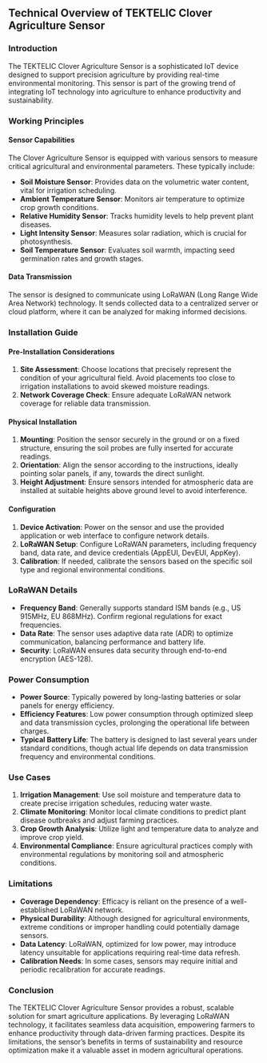 ## Technical Overview of TEKTELIC Clover Agriculture Sensor

### Introduction
The TEKTELIC Clover Agriculture Sensor is a sophisticated IoT device designed to support precision agriculture by providing real-time environmental monitoring. This sensor is part of the growing trend of integrating IoT technology into agriculture to enhance productivity and sustainability.

### Working Principles

#### Sensor Capabilities
The Clover Agriculture Sensor is equipped with various sensors to measure critical agricultural and environmental parameters. These typically include:

- **Soil Moisture Sensor**: Provides data on the volumetric water content, vital for irrigation scheduling.
- **Ambient Temperature Sensor**: Monitors air temperature to optimize crop growth conditions.
- **Relative Humidity Sensor**: Tracks humidity levels to help prevent plant diseases.
- **Light Intensity Sensor**: Measures solar radiation, which is crucial for photosynthesis.
- **Soil Temperature Sensor**: Evaluates soil warmth, impacting seed germination rates and growth stages.

#### Data Transmission
The sensor is designed to communicate using LoRaWAN (Long Range Wide Area Network) technology. It sends collected data to a centralized server or cloud platform, where it can be analyzed for making informed decisions.

### Installation Guide

#### Pre-Installation Considerations
1. **Site Assessment**: Choose locations that precisely represent the condition of your agricultural field. Avoid placements too close to irrigation installations to avoid skewed moisture readings.
2. **Network Coverage Check**: Ensure adequate LoRaWAN network coverage for reliable data transmission.

#### Physical Installation
1. **Mounting**: Position the sensor securely in the ground or on a fixed structure, ensuring the soil probes are fully inserted for accurate readings.
2. **Orientation**: Align the sensor according to the instructions, ideally pointing solar panels, if any, towards the direct sunlight.
3. **Height Adjustment**: Ensure sensors intended for atmospheric data are installed at suitable heights above ground level to avoid interference.

#### Configuration
1. **Device Activation**: Power on the sensor and use the provided application or web interface to configure network details.
2. **LoRaWAN Setup**: Configure LoRaWAN parameters, including frequency band, data rate, and device credentials (AppEUI, DevEUI, AppKey).
3. **Calibration**: If needed, calibrate the sensors based on the specific soil type and regional environmental conditions.

### LoRaWAN Details

- **Frequency Band**: Generally supports standard ISM bands (e.g., US 915MHz, EU 868MHz). Confirm regional regulations for exact frequencies.
- **Data Rate**: The sensor uses adaptive data rate (ADR) to optimize communication, balancing performance and battery life.
- **Security**: LoRaWAN ensures data security through end-to-end encryption (AES-128).

### Power Consumption

- **Power Source**: Typically powered by long-lasting batteries or solar panels for energy efficiency.
- **Efficiency Features**: Low power consumption through optimized sleep and data transmission cycles, prolonging the operational life between charges.
- **Typical Battery Life**: The battery is designed to last several years under standard conditions, though actual life depends on data transmission frequency and environmental conditions.

### Use Cases

1. **Irrigation Management**: Use soil moisture and temperature data to create precise irrigation schedules, reducing water waste.
2. **Climate Monitoring**: Monitor local climate conditions to predict plant disease outbreaks and adjust farming practices.
3. **Crop Growth Analysis**: Utilize light and temperature data to analyze and improve crop yield.
4. **Environmental Compliance**: Ensure agricultural practices comply with environmental regulations by monitoring soil and atmospheric conditions.

### Limitations

- **Coverage Dependency**: Efficacy is reliant on the presence of a well-established LoRaWAN network.
- **Physical Durability**: Although designed for agricultural environments, extreme conditions or improper handling could potentially damage sensors.
- **Data Latency**: LoRaWAN, optimized for low power, may introduce latency unsuitable for applications requiring real-time data refresh.
- **Calibration Needs**: In some cases, sensors may require initial and periodic recalibration for accurate readings.

### Conclusion
The TEKTELIC Clover Agriculture Sensor provides a robust, scalable solution for smart agriculture applications. By leveraging LoRaWAN technology, it facilitates seamless data acquisition, empowering farmers to enhance productivity through data-driven farming practices. Despite its limitations, the sensor’s benefits in terms of sustainability and resource optimization make it a valuable asset in modern agricultural operations.